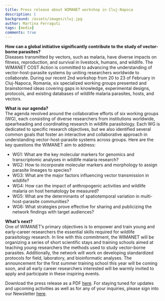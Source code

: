 ```yaml
---
title: Press release about WIMANET workshop in Cluj-Napoca
description: |
background: /assets/images/cluj.jpg
author: Martina Ferraguti
tags: [media]
comments: true
---
```


**How can a global initiative significantly contribute to the study of vector-borne parasites?**<br>
Diseases transmitted by vectors, such as malaria, have diverse impacts on fitness, reproduction, and survival in livestock, humans, and wildlife. The WIMANET COST Action is committed to advancing the understanding of vector-host-parasite systems by uniting researchers worldwide to collaborate. During our recent 2nd workshop from 20 to 23 of February in Cluj-Napoca, Romania, six specialized working groups presented and brainstormed ideas covering gaps in knowledge, experimental designs, protocols, and existing databases of wildlife malaria parasites, hosts, and vectors. 

**What is our agenda?**<br>
The agenda revolved around the collaborative efforts of six working groups (WG), each consisting of diverse researchers from institutions worldwide, spearheading and coordinating research in wildlife parasitology. Each WG is dedicated to specific research objectives, but we also identified several common goals that foster an interactive and collaborative approach in understanding vector-host-parasite systems across groups. Here are the key questions the WIMANET aim to address:
* WG1: What are the key molecular markers for genomics and transcriptomic analyses in wildlife malaria research?
* WG2: How to incorporate molecular markers and morphology to assign parasite lineages to species?
* WG3: What are the major factors influencing vector transmission in wildlife?
* WG4: How can the impact of anthropogenic activities and wildlife malaria on host hematology be measured?
* WG5: What are the determinants of spatiotemporal variation in multi-host-parasite communities?
* WG6: What strategies prove effective for sharing and publicizing the network findings with target audiences?

**What’s next?**<br>
One of WIMANET’s primary objectives is to empower and train young and early-career researchers the essential skills required for wildlife parasitology research. In line with this commitment, the WIMANET will be organizing a series of short scientific stays and training schools aimed at teaching young researchers the methods used to study vector-borne parasites. Additionally, the network will work on developing standardized protocols for field, laboratory, and bioinformatic analyses. The announcement for the first summer training school this year will be coming soon, and all early career researchers interested will be warmly invited to apply and participate in these inspiring events.

Download the press release as a PDF [here](https://github.com/wimanet-science/web/blob/401c3977751f7e7e0f676dd8012d1a0d0bd84d16/assets/docs/WIMANET%20workshop%202nd%20Press%20Release.docx.pdf).
For staying tuned for updates and upcoming activities as well as for any of your inquiries, please sign into our Newsletter [here](https://wimanet-science.github.io/web/contact/).


